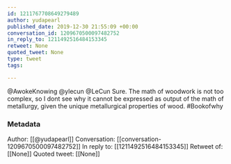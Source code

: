 ```yaml
---
id: 1211767708649279489
author: yudapearl
published_date: 2019-12-30 21:55:09 +00:00
conversation_id: 1209670500097482752
in_reply_to: 1211492516484153345
retweet: None
quoted_tweet: None
type: tweet
tags:

---
```


@AwokeKnowing @ylecun @LeCun Sure. The math of woodwork is not too complex, so I dont see why it cannot be expressed as output of the math of metallurgy, given the unique metallurgical properties of wood. #Bookofwhy

### Metadata

Author: [[@yudapearl]]
Conversation: [[conversation-1209670500097482752]]
In reply to: [[1211492516484153345]]
Retweet of: [[None]]
Quoted tweet: [[None]]

